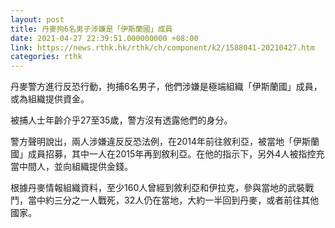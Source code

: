 ```yaml
---
layout: post
title: 丹麥拘6名男子涉嫌是「伊斯蘭國」成員
date: 2021-04-27 22:39:51.000000000 +08:00
link: https://news.rthk.hk/rthk/ch/component/k2/1588041-20210427.htm
categories: rthk
---
```


丹麥警方進行反恐行動，拘捕6名男子，他們涉嫌是極端組織「伊斯蘭國」成員，或為組織提供資金。

被捕人士年齡介乎27至35歲，警方沒有透露他們的身分。

警方聲明說出，兩人涉嫌違反反恐法例，在2014年前往敘利亞，被當地「伊斯蘭國」成員招募，其中一人在2015年再到敘利亞。在他的指示下，另外4人被指控充當中間人，並向組織提供金錢。

根據丹麥情報組織資料，至少160人曾經到敘利亞和伊拉克，參與當地的武裝戰鬥，當中約三分之一人戰死，32人仍在當地，大約一半回到丹麥，或者前往其他國家。
